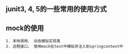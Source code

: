 ## junit3, 4, 5的一些常用的使用方式
## mock的使用
    1. 本地调用， 动态模拟实现类
    2. 远程接口， 使用mock在test中模拟并注入到springcontext中